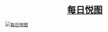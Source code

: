# <h1 align="center">[每日悦图](https://dwz.win/a36w)</h1>

[![每日悦图](https://s1.imagehub.cc/images/2023/05/21/tnm1.jpeg)](https://github.com/51kanpian/51kanpian/blob/main/001/01.md)

<!--
<h1 align="center">学习永远在路上</h1>
https://s1.imagehub.cc/images/2023/05/16/No.4447_01p.jpeg
https://s1.imagehub.cc/images/2023/03/23/5bcccaad91c3c0c9b8c546f774441570.jpeg
https://s1.imagehub.cc/images/2023/03/22/7a583a65696d2d0fc97d401aa95b2dc4.jpeg
![nan1](https://user-images.githubusercontent.com/128218225/226394920-42fbf78f-7e2b-4847-a075-762baec69eb5.jpg)
![10001](https://user-images.githubusercontent.com/128218225/226184304-a9c32388-00f2-4669-a12b-c2e82603eb81.jpg)





**51kanpian/51kanpian** is a ✨ _special_ ✨ repository because its `README.md` (this file) appears on your GitHub profile.
 [![twitter](https://user-images.githubusercontent.com/128218225/226099468-6e38ebad-3e03-4ccc-8920-19afa5dcd858.png)
](https://twitter.com/whaogx)

Here are some ideas to get you started:

- 🔭 I’m currently working on ...
- 🌱 I’m currently learning ...
- 👯 I’m looking to collaborate on ...
- 🤔 I’m looking for help with ...
- 💬 Ask me about ...
- 📫 How to reach me: ...
- 😄 Pronouns: ...
- ⚡ Fun fact: ...
-->
